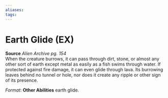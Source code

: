 ```yaml
---
aliases: 
tags: 
---
```


# Earth Glide (EX)

**Source** _Alien Archive pg. 154_  
When the creature burrows, it can pass through dirt, stone, or almost any other sort of earth except metal as easily as a fish swims through water. If protected against fire damage, it can even glide through lava. Its burrowing leaves behind no tunnel or hole, nor does it create any ripple or other sign of its presence.

_Format_: **Other Abilities** earth glide.
